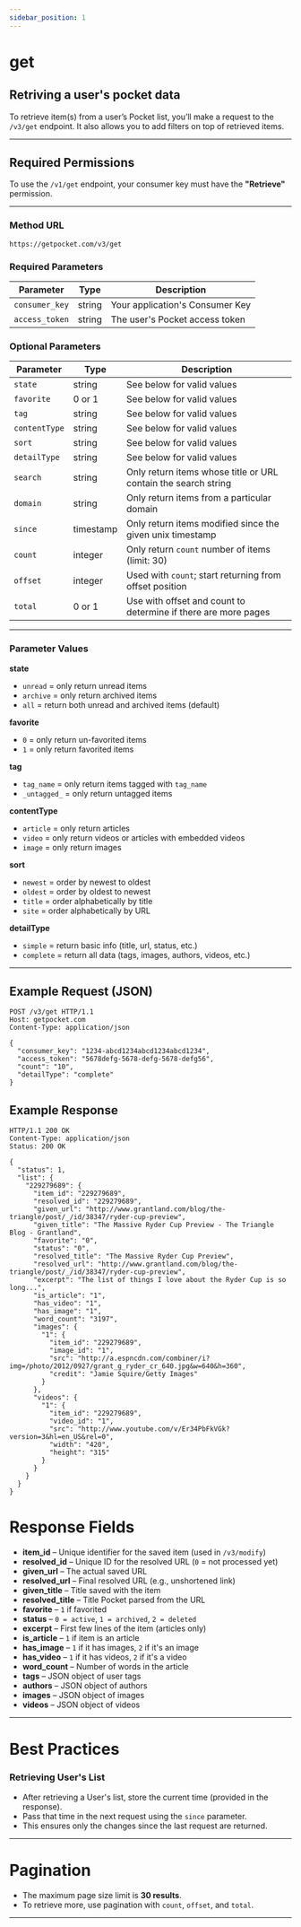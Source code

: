 ```yaml
---
sidebar_position: 1
---
```


# get

## Retriving a user's pocket data

To retrieve item(s) from a user’s Pocket list, you’ll make a request to
the `/v3/get` endpoint.
It also allows you to add filters on top of retrieved items.

---

## Required Permissions

To use the `/v1/get` endpoint, your consumer key must have the
**"Retrieve"** permission.

---

### Method URL

```
https://getpocket.com/v3/get
```


### Required Parameters

| Parameter     | Type   | Description |
|---------------|--------|-------------|
| `consumer_key` | string | Your application's Consumer Key |
| `access_token` | string | The user's Pocket access token |

### Optional Parameters

| Parameter     | Type     | Description |
|---------------|----------|-------------|
| `state`       | string   | See below for valid values |
| `favorite`    | 0 or 1   | See below for valid values |
| `tag`         | string   | See below for valid values |
| `contentType` | string   | See below for valid values |
| `sort`        | string   | See below for valid values |
| `detailType`  | string   | See below for valid values |
| `search`      | string   | Only return items whose title or URL contain the search string |
| `domain`      | string   | Only return items from a particular domain |
| `since`       | timestamp| Only return items modified since the given unix timestamp |
| `count`       | integer  | Only return `count` number of items (limit: 30) |
| `offset`      | integer  | Used with `count`; start returning from offset position |
| `total`       | 0 or 1   | Use with offset and count to determine if there are more pages |

---

### Parameter Values

**state**
- `unread` = only return unread items  
- `archive` = only return archived items  
- `all` = return both unread and archived items (default)  

**favorite**
- `0` = only return un-favorited items  
- `1` = only return favorited items  

**tag**
- `tag_name` = only return items tagged with `tag_name`  
- `_untagged_` = only return untagged items  

**contentType**
- `article` = only return articles  
- `video` = only return videos or articles with embedded videos  
- `image` = only return images  

**sort**
- `newest` = order by newest to oldest  
- `oldest` = order by oldest to newest  
- `title` = order alphabetically by title  
- `site` = order alphabetically by URL  

**detailType**
- `simple` = return basic info (title, url, status, etc.)  
- `complete` = return all data (tags, images, authors, videos, etc.)  

---

## Example Request (JSON)

```http
POST /v3/get HTTP/1.1
Host: getpocket.com
Content-Type: application/json

{
  "consumer_key": "1234-abcd1234abcd1234abcd1234",
  "access_token": "5678defg-5678-defg-5678-defg56",
  "count": "10",
  "detailType": "complete"
}
```

## Example Response

```
HTTP/1.1 200 OK
Content-Type: application/json
Status: 200 OK

{
  "status": 1,
  "list": {
    "229279689": {
      "item_id": "229279689",
      "resolved_id": "229279689",
      "given_url": "http://www.grantland.com/blog/the-triangle/post/_/id/38347/ryder-cup-preview",
      "given_title": "The Massive Ryder Cup Preview - The Triangle Blog - Grantland",
      "favorite": "0",
      "status": "0",
      "resolved_title": "The Massive Ryder Cup Preview",
      "resolved_url": "http://www.grantland.com/blog/the-triangle/post/_/id/38347/ryder-cup-preview",
      "excerpt": "The list of things I love about the Ryder Cup is so long...",
      "is_article": "1",
      "has_video": "1",
      "has_image": "1",
      "word_count": "3197",
      "images": {
        "1": {
          "item_id": "229279689",
          "image_id": "1",
          "src": "http://a.espncdn.com/combiner/i?img=/photo/2012/0927/grant_g_ryder_cr_640.jpg&w=640&h=360",
          "credit": "Jamie Squire/Getty Images"
        }
      },
      "videos": {
        "1": {
          "item_id": "229279689",
          "video_id": "1",
          "src": "http://www.youtube.com/v/Er34PbFkVGk?version=3&hl=en_US&rel=0",
          "width": "420",
          "height": "315"
        }
      }
    }
  }
}
```

# Response Fields

- **item_id** – Unique identifier for the saved item (used in `/v3/modify`)  
- **resolved_id** – Unique ID for the resolved URL (`0` = not processed yet)  
- **given_url** – The actual saved URL  
- **resolved_url** – Final resolved URL (e.g., unshortened link)  
- **given_title** – Title saved with the item  
- **resolved_title** – Title Pocket parsed from the URL  
- **favorite** – `1` if favorited  
- **status** – `0 = active`, `1 = archived`, `2 = deleted`  
- **excerpt** – First few lines of the item (articles only)  
- **is_article** – `1` if item is an article  
- **has_image** – `1` if it has images, `2` if it's an image  
- **has_video** – `1` if it has videos, `2` if it's a video  
- **word_count** – Number of words in the article  
- **tags** – JSON object of user tags  
- **authors** – JSON object of authors  
- **images** – JSON object of images  
- **videos** – JSON object of videos  

---

# Best Practices

### Retrieving User's List
- After retrieving a User's list, store the current time (provided in the response).  
- Pass that time in the next request using the `since` parameter.  
- This ensures only the changes since the last request are returned.  

---

# Pagination

- The maximum page size limit is **30 results**.  
- To retrieve more, use pagination with `count`, `offset`, and `total`.  

---
